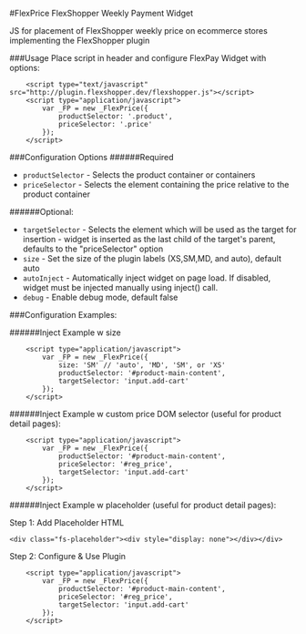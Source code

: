 #FlexPrice FlexShopper Weekly Payment Widget

JS for placement of FlexShopper weekly price on ecommerce stores implementing the FlexShopper plugin

###Usage
Place script in header and configure FlexPay Widget with options:
```
    <script type="text/javascript" src="http://plugin.flexshopper.dev/flexshopper.js"></script>
    <script type="application/javascript">
        var _FP = new _FlexPrice({
            productSelector: '.product',
            priceSelector: '.price'
        });
    </script>
```
###Configuration Options
######Required
*   `productSelector` - Selects the product container or containers
*   `priceSelector` - Selects the element containing the price relative to the product container

######Optional:
*   `targetSelector` - Selects the element which will be used as the target for insertion - widget is inserted as the last child of the target's parent, defaults to the "priceSelector" option
*   `size` - Set the size of the plugin labels (XS,SM,MD, and auto), default auto
*   `autoInject` - Automatically inject widget on page load.  If disabled, widget must be injected manually using inject() call.
*   `debug` -  Enable debug mode, default false

###Configuration Examples:

######Inject Example w size
```
    <script type="application/javascript">
        var _FP = new _FlexPrice({
            size: 'SM' // 'auto', 'MD', 'SM', or 'XS'
            productSelector: '#product-main-content',
            targetSelector: 'input.add-cart'
        });
    </script>
```

######Inject Example w custom price DOM selector (useful for product detail pages):
```
    <script type="application/javascript">
        var _FP = new _FlexPrice({
            productSelector: '#product-main-content',
            priceSelector: '#reg_price',
            targetSelector: 'input.add-cart'
        });
    </script>
```

######Inject Example w placeholder (useful for product detail pages):

Step 1: Add Placeholder HTML
```
<div class="fs-placeholder"><div style="display: none"></div></div>
```

Step 2: Configure & Use Plugin
```
    <script type="application/javascript">
        var _FP = new _FlexPrice({
            productSelector: '#product-main-content',
            priceSelector: '#reg_price',
            targetSelector: 'input.add-cart'
        });
    </script>
```
